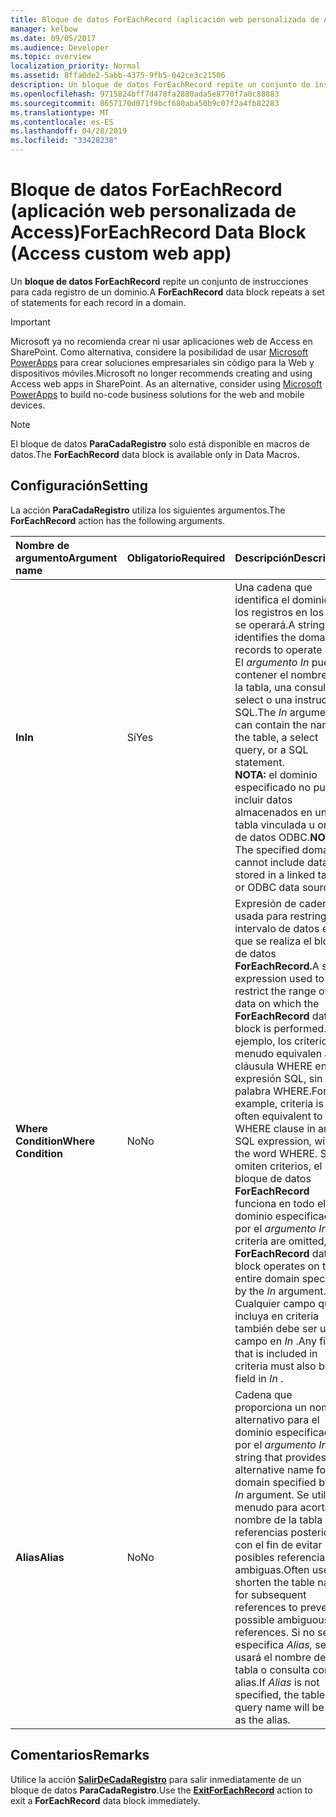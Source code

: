 ```yaml
---
title: Bloque de datos ForEachRecord (aplicación web personalizada de Access)
manager: kelbow
ms.date: 09/05/2017
ms.audience: Developer
ms.topic: overview
localization_priority: Normal
ms.assetid: 8ffa0de2-5abb-4375-9fb5-042ce3c21506
description: Un bloque de datos ForEachRecord repite un conjunto de instrucciones para cada registro de un dominio.
ms.openlocfilehash: 9715824bff7d478fa2880ada5e8770f7a0c88883
ms.sourcegitcommit: 8657170d071f9bcf680aba50b9c07f2a4fb82283
ms.translationtype: MT
ms.contentlocale: es-ES
ms.lasthandoff: 04/28/2019
ms.locfileid: "33428238"
---
```

# <a name="foreachrecord-data-block-access-custom-web-app"></a><span data-ttu-id="71090-103">Bloque de datos ForEachRecord (aplicación web personalizada de Access)</span><span class="sxs-lookup"><span data-stu-id="71090-103">ForEachRecord Data Block (Access custom web app)</span></span>

<span data-ttu-id="71090-104">Un **bloque de datos ForEachRecord** repite un conjunto de instrucciones para cada registro de un dominio.</span><span class="sxs-lookup"><span data-stu-id="71090-104">A **ForEachRecord** data block repeats a set of statements for each record in a domain.</span></span> 
  
> [!IMPORTANT]
> <span data-ttu-id="71090-p101">Microsoft ya no recomienda crear ni usar aplicaciones web de Access en SharePoint. Como alternativa, considere la posibilidad de usar [Microsoft PowerApps](https://powerapps.microsoft.com/en-us/) para crear soluciones empresariales sin código para la Web y dispositivos móviles.</span><span class="sxs-lookup"><span data-stu-id="71090-p101">Microsoft no longer recommends creating and using Access web apps in SharePoint. As an alternative, consider using [Microsoft PowerApps](https://powerapps.microsoft.com/en-us/) to build no-code business solutions for the web and mobile devices.</span></span> 
  
> [!NOTE]
> <span data-ttu-id="71090-107">El bloque de datos **ParaCadaRegistro** solo está disponible en macros de datos.</span><span class="sxs-lookup"><span data-stu-id="71090-107">The **ForEachRecord** data block is available only in Data Macros.</span></span> 
  
## <a name="setting"></a><span data-ttu-id="71090-108">Configuración</span><span class="sxs-lookup"><span data-stu-id="71090-108">Setting</span></span>

<span data-ttu-id="71090-109">La acción **ParaCadaRegistro** utiliza los siguientes argumentos.</span><span class="sxs-lookup"><span data-stu-id="71090-109">The **ForEachRecord** action has the following arguments.</span></span> 
  
|<span data-ttu-id="71090-110">**Nombre de argumento**</span><span class="sxs-lookup"><span data-stu-id="71090-110">**Argument name**</span></span>|<span data-ttu-id="71090-111">**Obligatorio**</span><span class="sxs-lookup"><span data-stu-id="71090-111">**Required**</span></span>|<span data-ttu-id="71090-112">**Descripción**</span><span class="sxs-lookup"><span data-stu-id="71090-112">**Description**</span></span>|
|:-----|:-----|:-----|
|<span data-ttu-id="71090-113">**In**</span><span class="sxs-lookup"><span data-stu-id="71090-113">**In**</span></span> <br/> |<span data-ttu-id="71090-114">Sí</span><span class="sxs-lookup"><span data-stu-id="71090-114">Yes</span></span>  <br/> |<span data-ttu-id="71090-115">Una cadena que identifica el dominio de los registros en los que se operará.</span><span class="sxs-lookup"><span data-stu-id="71090-115">A string that identifies the domain of records to operate on.</span></span> <span data-ttu-id="71090-116">El *argumento In* puede contener el nombre de la tabla, una consulta select o una instrucción SQL.</span><span class="sxs-lookup"><span data-stu-id="71090-116">The  *In*  argument can contain the name of the table, a select query, or a SQL statement.</span></span>  <br/> <span data-ttu-id="71090-117">**NOTA:** el dominio especificado no puede incluir datos almacenados en una tabla vinculada u origen de datos ODBC.</span><span class="sxs-lookup"><span data-stu-id="71090-117">**NOTE**: The specified domain cannot include data stored in a linked table or ODBC data source.</span></span>           |
|<span data-ttu-id="71090-118">**Where Condition**</span><span class="sxs-lookup"><span data-stu-id="71090-118">**Where Condition**</span></span> <br/> |<span data-ttu-id="71090-119">No</span><span class="sxs-lookup"><span data-stu-id="71090-119">No</span></span>  <br/> |<span data-ttu-id="71090-120">Expresión de cadena usada para restringir el intervalo de datos en el que se realiza el bloque de datos **ForEachRecord.**</span><span class="sxs-lookup"><span data-stu-id="71090-120">A string expression used to restrict the range of data on which the **ForEachRecord** data block is performed.</span></span> <span data-ttu-id="71090-121">Por ejemplo, los criterios a menudo equivalen a la cláusula WHERE en una expresión SQL, sin la palabra WHERE.</span><span class="sxs-lookup"><span data-stu-id="71090-121">For example, criteria is often equivalent to the WHERE clause in an SQL expression, without the word WHERE.</span></span> <span data-ttu-id="71090-122">Si se omiten criterios, el bloque de datos **ForEachRecord** funciona en todo el dominio especificado por el *argumento In.*</span><span class="sxs-lookup"><span data-stu-id="71090-122">If criteria are omitted, the **ForEachRecord** data block operates on the entire domain specified by the  *In*  argument.</span></span> <span data-ttu-id="71090-123">Cualquier campo que se incluya en criteria también debe ser un campo en  *In*  .</span><span class="sxs-lookup"><span data-stu-id="71090-123">Any field that is included in criteria must also be a field in  *In*  .</span></span>  <br/> |
|<span data-ttu-id="71090-124">**Alias**</span><span class="sxs-lookup"><span data-stu-id="71090-124">**Alias**</span></span> <br/> |<span data-ttu-id="71090-125">No</span><span class="sxs-lookup"><span data-stu-id="71090-125">No</span></span>  <br/> |<span data-ttu-id="71090-126">Cadena que proporciona un nombre alternativo para el dominio especificado por el *argumento In.*</span><span class="sxs-lookup"><span data-stu-id="71090-126">A string that provides an alternative name for the domain specified by the  *In*  argument.</span></span> <span data-ttu-id="71090-127">Se utiliza a menudo para acortar el nombre de la tabla en referencias posteriores con el fin de evitar posibles referencias ambiguas.</span><span class="sxs-lookup"><span data-stu-id="71090-127">Often used to shorten the table name for subsequent references to prevent possible ambiguous references.</span></span> <span data-ttu-id="71090-128">Si no se especifica  *Alias,*  se usará el nombre de la tabla o consulta como alias.</span><span class="sxs-lookup"><span data-stu-id="71090-128">If  *Alias*  is not specified, the table or query name will be used as the alias.</span></span>  <br/> |
   
## <a name="remarks"></a><span data-ttu-id="71090-129">Comentarios</span><span class="sxs-lookup"><span data-stu-id="71090-129">Remarks</span></span>

<span data-ttu-id="71090-130">Utilice la acción **[SalirDeCadaRegistro](exitforeachrecord-macro-action-access-custom-web-app.md)** para salir inmediatamente de un bloque de datos **ParaCadaRegistro**.</span><span class="sxs-lookup"><span data-stu-id="71090-130">Use the **[ExitForEachRecord](exitforeachrecord-macro-action-access-custom-web-app.md)** action to exit a **ForEachRecord** data block immediately.</span></span> 
  


